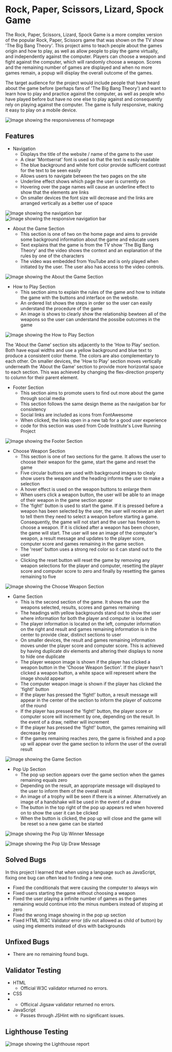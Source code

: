 # Rock, Paper, Scissors, Lizard, Spock Game
The Rock, Paper, Scissors, Lizard, Spock Game is a more complex version of the popular Rock, Paper, Scissors game that was shown on the TV show 'The Big Bang Theory'. This project aims to teach people about the games origin and how to play, as well as allow people to play the game virtually, and independently against the computer. Players can choose a weapon and fight against the computer, which will randomly choose a weapon. Scores and the remaining number of games are displayed and when no more games remain, a popup will display the overall outcome of the games. 

The target audience for the project would include people that have heard about the game before (perhaps fans of 'The Big Bang Theory') and want to learn how to play and practice against the computer, as well as people who have played before but have no one else to play against and consequently rely on playing against the computer. The game is fully responsive, making it easy to play on a mobile device.

![Image showing the responsiveness of homepage](/assets/images/responsive-homepage.png)

## Features

- Navigation
    - Displays the title of the website / name of the game to the user
    - A clear 'Montserrat' font is used so that the text is easily readable
    - The blue background and white font color provide sufficient contrast for the text to be seen easily
    - Allows users to navigate between the two pages on the site
    - Underline effect shows which page the user is currently on 
    - Hovering over the page names will cause an underline effect to show that the elements are links
    - On smaller devices the font size will decrease and the links are arranged vertically as a better use of space

![Image showing the navigation bar](/assets/images/navbar.png)
![Image showing the responsive navigation bar](/assets/images/mobile-nav.png)


- About the Game Section
    - This section is one of two on the home page and aims to provide some background information about the game and educate users
    - Text explains that the game is from the TV show 'The Big Bang Theory' and the video shows the context and an explanation of the rules by one of the characters
    - The video was embedded from YouTube and is only played when initiated by the user. The user also has access to the video controls.

![Image showing the About the Game Section](/assets/images/about-the-game.png)

- How to Play Section
    - This section aims to explain the rules of the game and how to initiate the game with the buttons and interface on the website.
    - An ordered list shows the steps in order so the user can easily understand the procedure of the game
    - An image is shows to clearly show the relationship bewteen all of the weapons so the user can understand the possibe outcomes in the game

![Image showing the How to Play Section](/assets/images/how-to-play.png)

The 'About the Game' section sits adjacently to the 'How to Play' section. Both have equal widths and use a yellow background and blue text to produce a consistent color theme. The colors are also complementary to each other. 
On smaller devices, the 'How to Play' section moves vertically underneath the 'About the Game' section to provide more horizontal space to each section. This was achieved by changing the flex-direction property to column for their parent element.

- Footer Section
    - This section aims to promote users to find out more about the game through social media
    - This section follows the same design theme as the navigation bar for consistency
    - Social links are included as icons from FontAwesome
    - When clicked, the links open in a new tab for a good user experience
    - code for this section was used from Code Institute's Love Running Project

![Image showing the Footer Section](/assets/images/footer.png)

- Choose Weapon Section
    - This section is one of two sections for the game. It allows the user to choose their weapon for the game, start the game and reset the game
    - Five circular buttons are used with background images to clealy show users the weapon and the heading informs the user to make a selection
    - A hover effect is used on the weapon buttons to enlarge them
    - When users click a weapon button, the user will be able to an image of their weapon in the game section appear
    - The 'fight!' button is used to start the game. If it is pressed before a weapon has been selected by the user, the user will receive an alert to tell them they need to select a weapon before starting a game. Consequently, the game will not start and the user has freedom to choose a weapon. If it is clicked after a weapon has been chosen, the game will start. The user will see an image of the computer's weapon, a result message and updates to the player score, computer score and games remaining in the game section
    - The 'reset' button uses a strong red color so it can stand out to the user
    - Clicking the reset button will reset the game by removing any weapon selections for the player and computer, resetting the player score and computer score to zero and finally by resetting the games remaining to five

![Image showing the Choose Weapon Section](/assets/images/choose-weapon.png)

- Game Section
    - This is the second section of the game. It shows the user the weapons selected, results, scores and games remaining
    - The headings with yellow backgrounds stand out to show the user where information for both the player and computer is located
    - The player information is located on the left, computer information on the right and result and games remaining information is in the center to provide clear, distinct sections to user
    - On smaller devices, the result and games remaining information moves under the player score and computer score. This is achieved by having duplicate div elements and altering their displays to none to hide one duplicate
    - The player weapon image is shown if the player has clicked a weapon button in the 'Choose Weapon Section'. If the player hasn't clicked a weapon button, a white space will represent where the image should appear
    - The computer weapon image is shown if the player has clicked the 'fight!' button
    - If the player has pressed the 'fight!' button, a result message will appear in the center of the section to inform the player of outcome of the round
    - If the player has pressed the 'fight!' button, the player score or computer score will increment by one, depending on the result. In the event of a draw, neither will increment
    - If the player has pressed the 'fight!' button, the games remaining will decrease by one
    - If the games remaining reaches zero, the game is finished and a pop up will appear over the game section to inform the user of the overall result

![Image showing the Game Section](/assets/images/game-section.png)

- Pop Up Section 
    - The pop up section appears over the game section when the games remaining equals zero
    - Depending on the result, an appropriate message will displayed to the user to inform them of the overall result
    - An image of a trophy will be seen if there is a winner. Alternatively an image of a handshake will be used in the event of a draw
    - The button in the top right of the pop up appears red when hovered on to show the user it can be clicked
    - When the button is clicked, the pop up will close and the game will be reset so a new game can be started

![Image showing the Pop Up Winner Message](/assets/images/pop-up-win.png)

![Image showing the Pop Up Draw Message](/assets/images/pop-up-draw.png)

## Solved Bugs

In this project I learned that when using a language such as JavaScript, fixing one bug can often lead to finding a new one. 
- Fixed the conditionals that were causing the computer to always win
- Fixed users starting the game without choosing a weapon
- Fixed the user playing a infinite number of games as the games remaining would continue into the minus numbers instead of stoping at zero
- Fixed the wrong image showing in the pop up section
- Fixed HTML W3C Validator error (div not allowed as child of button) by using img elements instead of divs with backgrounds

## Unfixed Bugs

- There are no remaining found bugs.

## Validator Testing

- HTML
    - Official W3C validator returned no errors.
- CSS
- 
    - Officical Jigsaw validator returned no errors.
- JavaScript
    - Passes through JSHint with no significant issues.

## Lighthouse Testing

![Image showing the Lighthouse report](/assets/images/lighthouse.png)